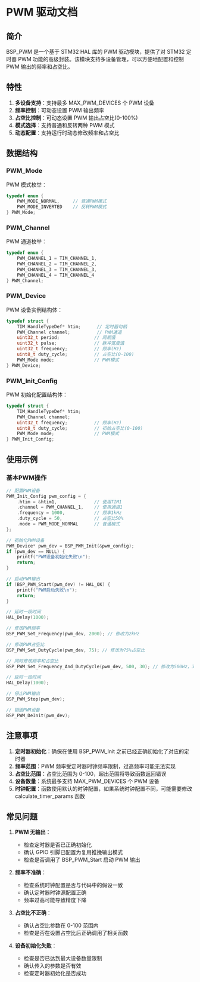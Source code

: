 <!--
 * @Author: laladuduqq 2807523947@qq.com
 * @Date: 2025-08-05 16:00:23
 * @LastEditors: laladuduqq 2807523947@qq.com
 * @LastEditTime: 2025-08-05 16:00:45
 * @FilePath: /threadx_learn/BSP/PWM/pwm.md
 * @Description: 
-->

# PWM 驱动文档

## 简介

BSP_PWM 是一个基于 STM32 HAL 库的 PWM 驱动模块，提供了对 STM32 定时器 PWM 功能的高级封装。该模块支持多设备管理，可以方便地配置和控制 PWM 输出的频率和占空比。

## 特性

1. **多设备支持**：支持最多 MAX_PWM_DEVICES 个 PWM 设备
2. **频率控制**：可动态设置 PWM 输出频率
3. **占空比控制**：可动态设置 PWM 输出占空比(0-100%)
4. **模式选择**：支持普通和反转两种 PWM 模式
5. **动态配置**：支持运行时动态修改频率和占空比

## 数据结构

### PWM_Mode

PWM 模式枚举：

```c
typedef enum {
    PWM_MODE_NORMAL,     // 普通PWM模式
    PWM_MODE_INVERTED    // 反转PWM模式
} PWM_Mode;
```

### PWM_Channel

PWM 通道枚举：

```c
typedef enum {
    PWM_CHANNEL_1 = TIM_CHANNEL_1,
    PWM_CHANNEL_2 = TIM_CHANNEL_2,
    PWM_CHANNEL_3 = TIM_CHANNEL_3,
    PWM_CHANNEL_4 = TIM_CHANNEL_4
} PWM_Channel;
```

### PWM_Device

PWM 设备实例结构体：

```c
typedef struct {
    TIM_HandleTypeDef* htim;      // 定时器句柄
    PWM_Channel channel;          // PWM通道
    uint32_t period;             // 周期值
    uint32_t pulse;              // 脉冲宽度值
    uint32_t frequency;          // 频率(Hz)
    uint8_t duty_cycle;          // 占空比(0-100)
    PWM_Mode mode;               // PWM模式
} PWM_Device;
```

### PWM_Init_Config

PWM 初始化配置结构体：

```c
typedef struct {
    TIM_HandleTypeDef* htim;
    PWM_Channel channel;
    uint32_t frequency;          // 频率(Hz)
    uint8_t duty_cycle;          // 初始占空比(0-100)
    PWM_Mode mode;               // PWM模式
} PWM_Init_Config;
```

## 使用示例

### 基本PWM操作

```c
// 配置PWM设备
PWM_Init_Config pwm_config = {
    .htim = &htim1,              // 使用TIM1
    .channel = PWM_CHANNEL_1,    // 使用通道1
    .frequency = 1000,           // 频率1kHz
    .duty_cycle = 50,            // 占空比50%
    .mode = PWM_MODE_NORMAL      // 普通模式
};

// 初始化PWM设备
PWM_Device* pwm_dev = BSP_PWM_Init(&pwm_config);
if (pwm_dev == NULL) {
    printf("PWM设备初始化失败\n");
    return;
}

// 启动PWM输出
if (BSP_PWM_Start(pwm_dev) != HAL_OK) {
    printf("PWM启动失败\n");
    return;
}

// 延时一段时间
HAL_Delay(1000);

// 修改PWM频率
BSP_PWM_Set_Frequency(pwm_dev, 2000); // 修改为2kHz

// 修改PWM占空比
BSP_PWM_Set_DutyCycle(pwm_dev, 75); // 修改为75%占空比

// 同时修改频率和占空比
BSP_PWM_Set_Frequency_And_DutyCycle(pwm_dev, 500, 30); // 修改为500Hz，30%占空比

// 延时一段时间
HAL_Delay(1000);

// 停止PWM输出
BSP_PWM_Stop(pwm_dev);

// 销毁PWM设备
BSP_PWM_DeInit(pwm_dev);
```

## 注意事项

1. **定时器初始化**：确保在使用 BSP_PWM_Init 之前已经正确初始化了对应的定时器
2. **频率范围**：PWM 频率受定时器时钟频率限制，过高频率可能无法实现
3. **占空比范围**：占空比范围为 0-100，超出范围将导致函数返回错误
4. **设备数量**：系统最多支持 MAX_PWM_DEVICES 个 PWM 设备
5. **时钟配置**：函数使用默认的时钟配置，如果系统时钟配置不同，可能需要修改 calculate_timer_params 函数

## 常见问题

1. **PWM 无输出**：
   
   - 检查定时器是否已正确初始化
   - 确认 GPIO 引脚已配置为复用推挽输出模式
   - 检查是否调用了 BSP_PWM_Start 启动 PWM 输出

2. **频率不准确**：
   
   - 检查系统时钟配置是否与代码中的假设一致
   - 确认定时器时钟源配置正确
   - 频率过高可能导致精度下降

3. **占空比不正确**：
   
   - 确认占空比参数在 0-100 范围内
   - 检查是否在设置占空比后正确调用了相关函数

4. **设备初始化失败**：
   
   - 检查是否已达到最大设备数量限制
   - 确认传入的参数是否有效
   - 检查定时器初始化是否成功